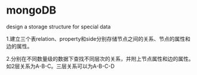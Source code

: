 # mongoDB
design a storage structure for special data 

1.建立三个表relation、property和side分别存储节点之间的关系、节点的属性和边的属性。


2.分别在不同数量级的数据下查找不同层次的关系，并附上节点属性和边的属性。如2层关系为A-B-C。三层关系可以为A-B-C-D
